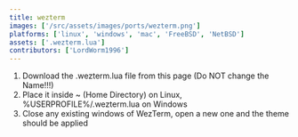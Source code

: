 ```yaml
---
title: wezterm
images: ['/src/assets/images/ports/wezterm.png']
platforms: ['linux', 'windows', 'mac', 'FreeBSD', 'NetBSD']
assets: ['.wezterm.lua']
contributors: ['LordWorm1996']
---
```


1. Download the .wezterm.lua file from this page (Do NOT change the Name!!!)
2. Place it inside ~ (Home Directory) on Linux, %USERPROFILE%/.wezterm.lua on Windows
3. Close any existing windows of WezTerm, open a new one and the theme should be applied
